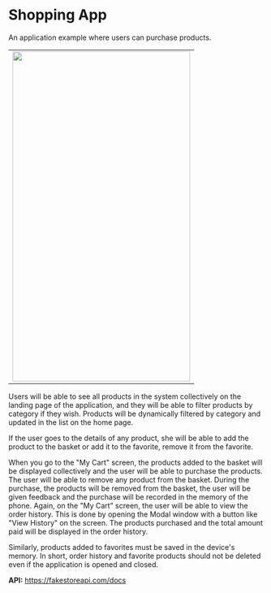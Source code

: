 # Shopping App

An application example where users can purchase products.<br />

<table>
  <tr>
    <td><img src="shopping.gif" width=350 height=650></td>
  </tr>
 </table>

Users will be able to see all products in the system collectively on the landing page of the application, and they will be able to filter products by category if they wish. Products will be dynamically filtered by category and updated in the list on the home page. 

If the user goes to the details of any product, she will be able to add the product to the basket or add it to the favorite, remove it from the favorite.

When you go to the "My Cart" screen, the products added to the basket will be displayed collectively and the user will be able to purchase the products. The user will be able to remove any product from the basket. During the purchase, the products will be removed from the basket, the user will be given feedback and the purchase will be recorded in the memory of the phone. Again, on the "My Cart" screen, the user will be able to view the order history. This is done by opening the Modal window with a button like "View History" on the screen. The products purchased and the total amount paid will be displayed in the order history.

Similarly, products added to favorites must be saved in the device's memory. In short, order history and favorite products should not be deleted even if the application is opened and closed.

**API:** https://fakestoreapi.com/docs
